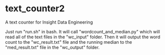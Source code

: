 # text_counter2
A text counter for Insight Data Engineering

Just run "run.sh" in bash. It will call "wordcount_and_median.py"
which will read all of the text files in the "wc_input" folder.
Then it will output the word count to the "wc_result.txt" file
and the running median to the "med_result.txt" file in the "wc_output" folder.
